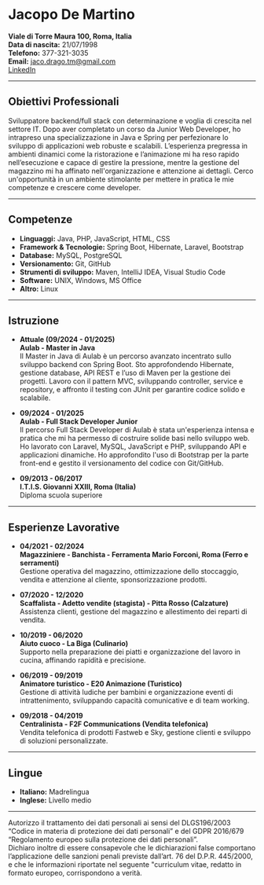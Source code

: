 # Jacopo De Martino

**Viale di Torre Maura 100, Roma, Italia**  
**Data di nascita:** 21/07/1998  
**Telefono:** 377-321-3035  
**Email:** [jaco.drago.tm@gmail.com](mailto:jaco.drago.tm@gmail.com)  
[LinkedIn](https://www.linkedin.com/in/jacopo-de-martino-133912247/)

---

## Obiettivi Professionali
Sviluppatore backend/full stack con determinazione e voglia di crescita nel settore IT. Dopo aver completato un corso da Junior Web Developer, ho intrapreso una specializzazione in Java e Spring per perfezionare lo sviluppo di applicazioni web robuste e scalabili. L’esperienza pregressa in ambienti dinamici come la ristorazione e l’animazione mi ha reso rapido nell’esecuzione e capace di gestire la pressione, mentre la gestione del magazzino mi ha affinato nell'organizzazione e attenzione ai dettagli. Cerco un'opportunità in un ambiente stimolante per mettere in pratica le mie competenze e crescere come developer.

---

## Competenze

- **Linguaggi:** Java, PHP, JavaScript, HTML, CSS
- **Framework & Tecnologie:** Spring Boot, Hibernate, Laravel, Bootstrap
- **Database:** MySQL, PostgreSQL
- **Versionamento:** Git, GitHub
- **Strumenti di sviluppo:** Maven, IntelliJ IDEA, Visual Studio Code
- **Software:** UNIX, Windows, MS Office
- **Altro:** Linux

---

## Istruzione

- **Attuale (09/2024 - 01/2025)**  
  **Aulab - Master in Java**  
  Il Master in Java di Aulab è un percorso avanzato incentrato sullo sviluppo backend con Spring Boot. Sto approfondendo Hibernate, gestione database, API REST e l’uso di Maven per la gestione dei progetti. Lavoro con il pattern MVC, sviluppando controller, service e repository, e affronto il testing con JUnit per garantire codice solido e scalabile.

- **09/2024 - 01/2025**  
  **Aulab - Full Stack Developer Junior**  
  Il percorso Full Stack Developer di Aulab è stata un'esperienza intensa e pratica che mi ha permesso di costruire solide basi nello sviluppo web. Ho lavorato con Laravel, MySQL, JavaScript e PHP, sviluppando API e applicazioni dinamiche. Ho approfondito l'uso di Bootstrap per la parte front-end e gestito il versionamento del codice con Git/GitHub.

- **09/2013 - 06/2017**  
  **I.T.I.S. Giovanni XXIII, Roma (Italia)**  
  Diploma scuola superiore

---

## Esperienze Lavorative

- **04/2021 - 02/2024**  
  **Magazziniere - Banchista - Ferramenta Mario Forconi, Roma (Ferro e serramenti)**  
  Gestione operativa del magazzino, ottimizzazione dello stoccaggio, vendita e attenzione al cliente, sponsorizzazione prodotti.

- **07/2020 - 12/2020**  
  **Scaffalista - Adetto vendite (stagista) - Pitta Rosso (Calzature)**  
  Assistenza clienti, gestione del magazzino e allestimento dei reparti di vendita.

- **10/2019 - 06/2020**  
  **Aiuto cuoco - La Biga (Culinario)**  
  Supporto nella preparazione dei piatti e organizzazione del lavoro in cucina, affinando rapidità e precisione.

- **06/2019 - 09/2019**  
  **Animatore turistico - E20 Animazione (Turistico)**  
  Gestione di attività ludiche per bambini e organizzazione eventi di intrattenimento, sviluppando capacità comunicative e di team working.

- **09/2018 - 04/2019**  
  **Centralinista - F2F Communications (Vendita telefonica)**  
  Vendita telefonica di prodotti Fastweb e Sky, gestione clienti e sviluppo di soluzioni personalizzate.

---

## Lingue

- **Italiano:** Madrelingua
- **Inglese:** Livello medio

---

Autorizzo il trattamento dei dati personali ai sensi del DLGS196/2003 “Codice in materia di protezione dei dati personali” e del GDPR 2016/679 “Regolamento europeo sulla protezione dei dati personali”.  
Dichiaro inoltre di essere consapevole che le dichiarazioni false comportano l’applicazione delle sanzioni penali previste dall’art. 76 del D.P.R. 445/2000, e che le informazioni riportate nel seguente "curriculum vitae, redatto in formato europeo, corrispondono a verità.
